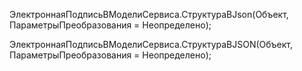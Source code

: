 
ЭлектроннаяПодписьВМоделиСервиса.СтруктураВJson(Объект, ПараметрыПреобразования = Неопределено);

ЭлектроннаяПодписьВМоделиСервиса.СтруктураВJSON(Объект, ПараметрыПреобразования = Неопределено);